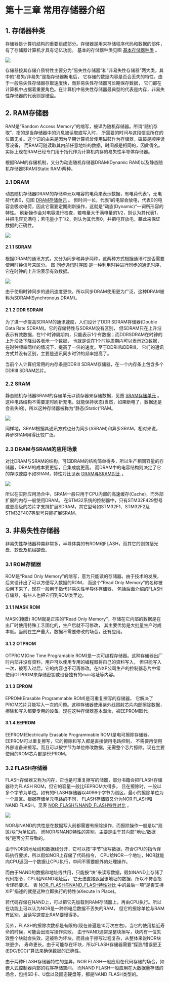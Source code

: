 # 第十三章 常用存储器介绍

## 1. 存储器种类

存储器是计算机结构的重要组成部分。存储器是用来存储程序代码和数据的部件，有了存储器计算机才具有记忆功能。 基本的存储器种类见图 [基本存储器种类](https://doc.embedfire.com/mcu/stm32/f103zhinanzhe/std/zh/latest/book/storage.html#id3) 。

![](https://doc.embedfire.com/mcu/stm32/f103zhinanzhe/std/zh/latest/_images/storag002.jpeg)

存储器按其存储介质特性主要分为“易失性存储器”和“非易失性存储器”两大类。其中的“易失/非易失”是指存储器断电后， 它存储的数据内容是否会丢失的特性。由于一般易失性存储器存取速度快，而非易失性存储器可长期保存数据， 它们都在计算机中占据着重要角色。在计算机中易失性存储器最典型的代表是内存，非易失性存储器的代表则是硬盘。

## 2. RAM存储器

RAM是“Random Access Memory”的缩写，被译为随机存储器。所谓“随机存取”，指的是当存储器中的消息被读取或写入时， 所需要的时间与这段信息所在的位置无关。这个词的由来是因为早期计算机曾使用磁鼓作为存储器，磁鼓是顺序读写设备， 而RAM可随读取其内部任意地址的数据，时间都是相同的，因此得名。实际上现在RAM已经专门用于指代作为计算机内存的易失性半导体存储器。

根据RAM的存储机制，又分为动态随机存储器DRAM(Dynamic RAM)以及静态随机存储器SRAM(Static RAM)两种。

### 2.1 DRAM

动态随机存储器DRAM的存储单元以电容的电荷来表示数据，有电荷代表1，无电荷代表0，见图 [DRAM存储单元](https://doc.embedfire.com/mcu/stm32/f103zhinanzhe/std/zh/latest/book/storage.html#id4) 。 但时间一长，代表1的电容会放电，代表0的电容会吸收电荷，因此它需要定期刷新操作，这就是“动态(Dynamic)”一词所形容的特性。 刷新操作会对电容进行检查，若电量大于满电量的1/2，则认为其代表1，并把电容充满电；若电量小于1/2，则认为其代表0，并把电容放电，藉此来保证数据的正确性。

![](https://doc.embedfire.com/mcu/stm32/f103zhinanzhe/std/zh/latest/_images/storag003.jpg)

#### 2.1.1 SDRAM

根据DRAM的通讯方式，又分为同步和异步两种，这两种方式根据通讯时是否需要使用时钟信号来区分。 图 [同步通讯时序图](https://doc.embedfire.com/mcu/stm32/f103zhinanzhe/std/zh/latest/book/storage.html#id5) 是一种利用时钟进行同步的通讯时序，它在时钟的上升沿表示有效数据。

![](https://doc.embedfire.com/mcu/stm32/f103zhinanzhe/std/zh/latest/_images/storag004.jpeg)

由于使用时钟同步的通讯速度更快，所以同步DRAM使用更为广泛，这种DRAM被称为SDRAM(Synchronous DRAM)。

#### 2.1.2 DDR SDRAM

为了进一步提高SDRAM的通讯速度，人们设计了DDR SDRAM存储器(Double Data Rate SDRAM)。它的存储特性与SDRAM没有区别， 但SDRAM只在上升沿表示有效数据，在1个时钟周期内，只能表示1个有数据；而DDRSDRAM在时钟的上升沿及下降沿各表示一个数据， 也就是说在1个时钟周期内可以表示2位数据，在时钟频率同样的情况下，提高了一倍的速度。至于DDRII和DDRIII， 它们的通讯方式并没有区别，主要是通讯同步时钟的频率提高了。

当前个人计算机常用的内存条是DDRIII SDRAM存储器，在一个内存条上包含多个DDRIII SDRAM芯片。

### 2.2 SRAM

静态随机存储器SRAM的存储单元以锁存器来存储数据，见图 [SRAM存储单元](https://doc.embedfire.com/mcu/stm32/f103zhinanzhe/std/zh/latest/book/storage.html#id6) 。 这种电路结构不需要定时刷新充电，就能保持状态(当然，如果断电了，数据还是会丢失的)，所以这种存储器被称为“静态(Static)”RAM。

![](https://doc.embedfire.com/mcu/stm32/f103zhinanzhe/std/zh/latest/_images/storag005.jpg)

同样地，SRAM根据其通讯方式也分为同步(SSRAM)和异步SRAM，相对来说，异步SRAM用得比较广泛。

### 2.3 DRAM与SRAM的应用场景

对比DRAM与SRAM的结构，可知DRAM的结构简单得多，所以生产相同容量的存储器，DRAM的成本要更低，且集成度更高。 而DRAM中的电容结构则决定了它的存取速度不如SRAM，特性对比见表 [DRAM与SRAM对比](https://doc.embedfire.com/mcu/stm32/f103zhinanzhe/std/zh/latest/book/storage.html#id7) 。

![](https://doc.embedfire.com/mcu/stm32/f103zhinanzhe/std/zh/latest/_images/storag01.png)

所以在实际应用场合中，SRAM一般只用于CPU内部的高速缓存(Cache)，而外部扩展的内存一般使用DRAM。 在STM32系统的控制器中，只有STM32F429型号或更高级的芯片才支持扩展SDRAM，其它型号如STM32F1、STM32F2及STM32F407等型号只能扩展SRAM。

## 3. 非易失性存储器

非易失性存储器种类非常多，半导体类的有ROM和FLASH，而其它的则包括光盘、软盘及机械硬盘。

### 3.1 ROM存储器

ROM是“Read Only Memory”的缩写，意为只能读的存储器。由于技术的发展，后来设计出了可以方便写入数据的ROM， 而这个“Read Only Memory”的名称被沿用下来了，现在一般用于指代非易失性半导体存储器， 包括后面介绍的FLASH存储器，有些人也把它归到ROM类里边。

#### 3.1.1 MASK ROM

MASK(掩膜) ROM就是正宗的“Read Only Memory”，存储在它内部的数据是在出厂时使用特殊工艺固化的，生产后就不可修改， 其主要优势是大批量生产时成本低。当前在生产量大，数据不需要修改的场合，还有应用。

#### 3.1.2 OTPROM

OTPROM(One Time Programable ROM)是一次可编程存储器。这种存储器出厂时内部并没有资料，用户可以使用专用的编程器将自己的资料写入， 但只能写入一次，被写入过后，它的内容也不可再修改。在NXP公司生产的控制器芯片中常使用OTPROM来存储密钥或设备独有的mac地址等内容。

#### 3.1.3 EPROM

EPROM(Erasable Programmable ROM)是可重复擦写的存储器， 它解决了PROM芯片只能写入一次的问题。这种存储器使用紫外线照射芯片内部擦除数据， 擦除和写入都要专用的设备。现在这种存储器基本淘汰，被EEPROM取代。

#### 3.1.4 EEPROM

EEPROM(Electrically Erasable Programmable ROM)是电可擦除存储器。 EEPROM可以重复擦写，它的擦除和写入都是直接使用电路控制， 不需要再使用外部设备来擦写。而且可以按字节为单位修改数据，无需整个芯片擦除。现在主要使用的ROM芯片都是EEPROM。

### 3.2 FLASH存储器

FLASH存储器又称为闪存，它也是可重复擦写的储器，部分书籍会把FLASH存储器称为FLASH ROM，但它的容量一般比EEPROM大得多， 且在擦除时，一般以多个字节为单位。如有的FLASH存储器以4096个字节为扇区，最小的擦除单位为一个扇区。根据存储单元电路的不同， FLASH存储器又分为NOR FLASH和NAND FLASH，见表 [NOR_FLASH与NAND_FLASH特性对比](https://doc.embedfire.com/mcu/stm32/f103zhinanzhe/std/zh/latest/book/storage.html#nor-flashnand-flash) 。

![](https://doc.embedfire.com/mcu/stm32/f103zhinanzhe/std/zh/latest/_images/storag02.png)

NOR与NAND的共性是在数据写入前都需要有擦除操作，而擦除操作一般是以“扇区/块”为单位的。 而NOR与NAND特性的差别，主要是由于其内部“地址/数据线”是否分开导致的。

由于NOR的地址线和数据线分开，它可以按“字节”读写数据，符合CPU的指令译码执行要求，所以假如NOR上存储了代码指令， CPU给NOR一个地址，NOR就能向CPU返回一个数据让CPU执行，中间不需要额外的处理操作。

而由于NAND的数据和地址线共用，只能按“块”来读写数据，假如NAND上存储了代码指令，CPU给NAND地址后， 它无法直接返回该地址的数据，所以不符合指令译码要求。 表 [NOR_FLASH与NAND_FLASH特性对比](https://doc.embedfire.com/mcu/stm32/f103zhinanzhe/std/zh/latest/book/storage.html#nor-flashnand-flash) 中的最后一项“是否支持XIP”描述的就是这种立即执行的特性(eXecute In Place)。

若代码存储在NAND上，可以把它先加载到RAM存储器上，再由CPU执行。所以在功能上可以认为NOR是一种断电后数据不丢失的RAM， 但它的擦除单位与RAM有区别，且读写速度比RAM要慢得多。

另外，FLASH的擦除次数都是有限的(现在普遍是10万次左右)，当它的使用接近寿命的时候，可能会出现写操作失败。 由于NAND通常是整块擦写，块内有一位失效整个块就会失效，这被称为坏块，而且由于擦写过程复杂，从整体来说NOR块块更少， 寿命更长。由于可能存在坏块，所以FLASH存储器需要“探测/错误更正(EDC/ECC)”算法来确保数据的正确性。

由于两种FLASH存储器特性的差异，NOR FLASH一般应用在代码存储的场合，如嵌入式控制器内部的程序存储空间。 而NAND FLASH一般应用在大数据量存储的场合，包括SD卡、U盘以及固态硬盘等，都是NAND FLASH类型的。


